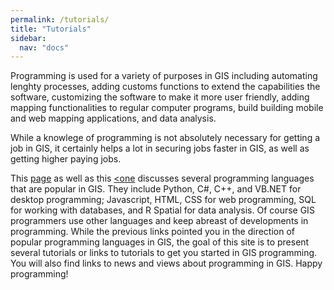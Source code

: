 ```yaml
---
permalink: /tutorials/
title: "Tutorials"
sidebar:
  nav: "docs" 
---
```



Programming is used for a variety of purposes in GIS including automating lenghty processes, adding customs functions to extend the capabilities the software, customizing the software to make it more user friendly, adding mapping functionalities to regular computer programs, build building mobile and web mapping applications, and data analysis. 

While a knowlege of programming is not absolutely necessary for getting a job in GIS, it certainly helps a lot in securing jobs faster in GIS, as well as getting higher paying jobs. 

This <a href = "https://gisgeography.com/free-gis-programming-tutorials/">page</a> as well as this <a href = "https://gisgeography.com/python-libraries-gis-mapping/"><one</a>  discusses several programming languages that are popular in GIS. They include Python, C#, C++, and VB.NET for desktop programming; Javascript, HTML, CSS for web programming, SQL for working with databases, and R Spatial for data analysis. Of course GIS programmers use other languages and keep abreast of developments in programming.  While the previous links pointed you in the direction of popular programming languages in GIS, the goal of this site is to present several tutorials or links to tutorials to get you started in GIS programming. You will also find links to news and views about programming in GIS. Happy programming!


